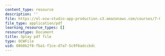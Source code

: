 ```yaml
---
content_type: resource
description: ''
file: https://ol-ocw-studio-app-production.s3.amazonaws.com/courses/7-01sc-fundamentals-of-biology-fall-2011/0860b2f8fba1f1ced7a75c9f6adccbdc_pJDHi91yAaE.pdf
file_type: application/pdf
learning_resource_types: []
resourcetype: Document
title: 3play pdf file
type: OCWFile
uid: 0860b2f8-fba1-f1ce-d7a7-5c9f6adccbdc
---
```

